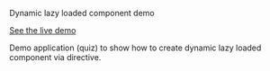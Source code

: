 Dynamic lazy loaded component demo

[See the live demo](https://stackblitz.com/github/amilewskaa/dynamic-components-lazy-loaded-demo)

Demo application (quiz) to show how to create dynamic lazy loaded component via directive.
